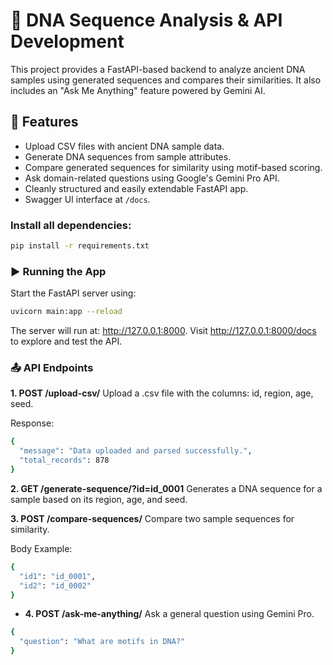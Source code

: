 # 🧬 DNA Sequence Analysis & API Development

This project provides a FastAPI-based backend to analyze ancient DNA samples using generated sequences and compares their similarities. It also includes an "Ask Me Anything" feature powered by Gemini AI.

## 🚀 Features

- Upload CSV files with ancient DNA sample data.
- Generate DNA sequences from sample attributes.
- Compare generated sequences for similarity using motif-based scoring.
- Ask domain-related questions using Google's Gemini Pro API.
- Cleanly structured and easily extendable FastAPI app.
- Swagger UI interface at `/docs`.

### Install all dependencies:
```bash
pip install -r requirements.txt
```

### ▶️ Running the App
Start the FastAPI server using:

```bash
uvicorn main:app --reload
```

The server will run at:
http://127.0.0.1:8000.
Visit http://127.0.0.1:8000/docs to explore and test the API.

### 📤 API Endpoints

**1. POST /upload-csv/**
 Upload a .csv file with the columns: id, region, age, seed.

Response:
```bash
{
  "message": "Data uploaded and parsed successfully.",
  "total_records": 878
}
```
**2. GET /generate-sequence/?id=id_0001**
  Generates a DNA sequence for a sample based on its region, age, and seed.

**3. POST /compare-sequences/**
  Compare two sample sequences for similarity.

Body Example:
```bash
{
  "id1": "id_0001",
  "id2": "id_0002"
}
```

- **4. POST /ask-me-anything/**
  Ask a general question using Gemini Pro.

```bash
{
  "question": "What are motifs in DNA?"
}
```

